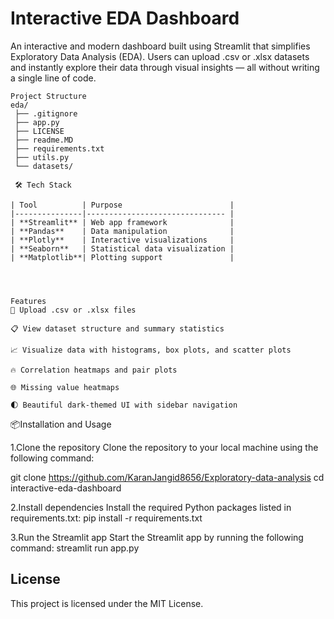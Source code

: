 <h1>Interactive EDA Dashboard</h1>

An interactive and modern dashboard built using Streamlit that simplifies Exploratory Data Analysis (EDA). Users can upload .csv or .xlsx datasets and instantly explore their data through visual insights — all without writing a single line of code.

```
Project Structure 
eda/
 ├── .gitignore
 ├── app.py
 ├── LICENSE
 ├── readme.MD
 ├── requirements.txt
 ├── utils.py
 └── datasets/

 🛠 Tech Stack  

| Tool          | Purpose                        |
|---------------|------------------------------- |
| **Streamlit** | Web app framework              |
| **Pandas**    | Data manipulation              |
| **Plotly**    | Interactive visualizations     |
| **Seaborn**   | Statistical data visualization |
| **Matplotlib**| Plotting support               |




Features
📁 Upload .csv or .xlsx files

📋 View dataset structure and summary statistics

📈 Visualize data with histograms, box plots, and scatter plots

🔥 Correlation heatmaps and pair plots

🌐 Missing value heatmaps

🌓 Beautiful dark-themed UI with sidebar navigation

```

📦Installation and Usage

1.Clone the repository
Clone the repository to your local machine using the following command:

git clone https://github.com/KaranJangid8656/Exploratory-data-analysis
cd interactive-eda-dashboard

2.Install dependencies
Install the required Python packages listed in requirements.txt:
pip install -r requirements.txt

3.Run the Streamlit app
Start the Streamlit app by running the following command:
streamlit run app.py








## License
This project is licensed under the MIT License.


